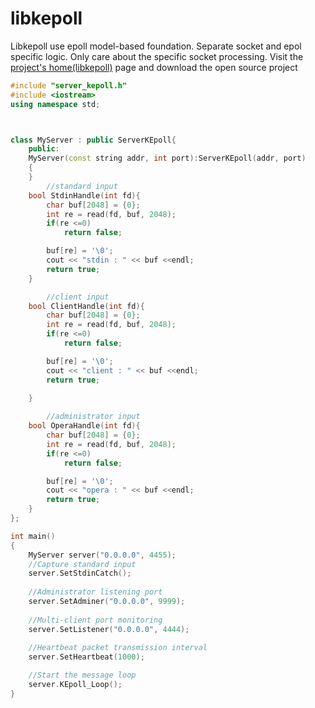 # libkepoll
Libkepoll use epoll model-based foundation. Separate socket and epol specific logic. Only care about the specific socket processing.
Visit the [project's home(libkepoll)](http://kepoll.vaptu.com/) page and download the open source project
```c++
#include "server_kepoll.h"
#include <iostream>
using namespace std;



class MyServer : public ServerKEpoll{
	public:
	MyServer(const string addr, int port):ServerKEpoll(addr, port)
	{
	}
		//standard input 
	bool StdinHandle(int fd){
		char buf[2048] = {0};
		int re = read(fd, buf, 2048);
		if(re <=0)
			return false;

		buf[re] = '\0';
		cout << "stdin : " << buf <<endl;
		return true;
	}

		//client input 
	bool ClientHandle(int fd){
		char buf[2048] = {0};
		int re = read(fd, buf, 2048);
		if(re <=0)
			return false;

		buf[re] = '\0';
		cout << "client : " << buf <<endl;
		return true;

	}
		
        //administrator input
	bool OperaHandle(int fd){
		char buf[2048] = {0};
		int re = read(fd, buf, 2048);
		if(re <=0)
			return false;

		buf[re] = '\0';
		cout << "opera : " << buf <<endl;
		return true;
	}
};

int main()
{
	MyServer server("0.0.0.0", 4455);
    //Capture standard input
	server.SetStdinCatch();
    
    //Administrator listening port
	server.SetAdminer("0.0.0.0", 9999);
    
    //Multi-client port monitoring
	server.SetListener("0.0.0.0", 4444);
    
    //Heartbeat packet transmission interval
	server.SetHeartbeat(1000);

	//Start the message loop
	server.KEpoll_Loop();
}

```
